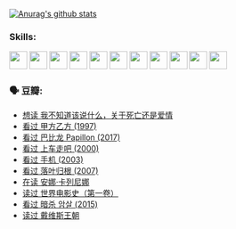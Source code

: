 
[![Anurag's github stats](https://github-readme-stats.vercel.app/api?username=w940853815)](https://github.com/anuraghazra/github-readme-stats)

### Skills:

<code><img height="32" src="https://cdn.jsdelivr.net/npm/simple-icons@v5/icons/python.svg"></code>
<code><img height="32" src="https://cdn.jsdelivr.net/npm/simple-icons@v5/icons/javascript.svg"></code>
<code><img height="32" src="https://cdn.jsdelivr.net/npm/simple-icons@v5/icons/django.svg"></code>
<code><img height="32" src="https://cdn.jsdelivr.net/npm/simple-icons@v5/icons/flask.svg"></code>
<code><img height="32" src="https://cdn.jsdelivr.net/npm/simple-icons@v5/icons/vuetify.svg"></code>
<code><img height="32" src="https://cdn.jsdelivr.net/npm/simple-icons@v5/icons/git.svg"></code>
<code><img height="32" src="https://cdn.jsdelivr.net/npm/simple-icons@v5/icons/docker.svg"></code>
<code><img height="32" src="https://cdn.jsdelivr.net/npm/simple-icons@v5/icons/postgresql.svg"></code>
<code><img height="32" src="https://cdn.jsdelivr.net/npm/simple-icons@v5/icons/elasticsearch.svg"></code>
<code><img height="32" src="https://cdn.jsdelivr.net/npm/simple-icons@v5/icons/macos.svg"></code>
<code><img height="32" src="https://cdn.jsdelivr.net/npm/simple-icons@v5/icons/linux.svg"></code>

### 🗣 豆瓣:

<!-- DOUBAN-ACTIVITIES:START -->
- [想读 我不知道该说什么，关于死亡还是爱情](https://www.douban.com/people/136069238/status/3653363833/?_i=37324582)
- [看过 甲方乙方‎ (1997)](https://www.douban.com/people/136069238/status/3651577723/?_i=37324582)
- [看过 巴比龙 Papillon‎ (2017)](https://www.douban.com/people/136069238/status/3645198699/?_i=37324582)
- [看过 上车走吧‎ (2000)](https://www.douban.com/people/136069238/status/3637719305/?_i=37324582)
- [看过 手机‎ (2003)](https://www.douban.com/people/136069238/status/3637051304/?_i=37324582)
- [看过 落叶归根‎ (2007)](https://www.douban.com/people/136069238/status/3630316395/?_i=37324582)
- [在读 安娜·卡列尼娜](https://www.douban.com/people/136069238/status/3625420280/?_i=37324582)
- [读过 世界电影史（第一卷）](https://www.douban.com/people/136069238/status/3625419209/?_i=37324582)
- [看过 暗杀 암살‎ (2015)](https://www.douban.com/people/136069238/status/3621839871/?_i=37324582)
- [读过 戴维斯王朝](https://www.douban.com/people/136069238/status/3617163595/?_i=37324582)
<!-- DOUBAN-ACTIVITIES:END -->
<!--
**w940853815/w940853815** is a ✨ _special_ ✨ repository because its `README.md` (this file) appears on your GitHub profile.

Here are some ideas to get you started:

- 🔭 I’m currently working on ...
- 🌱 I’m currently learning ...
- 👯 I’m looking to collaborate on ...
- 🤔 I’m looking for help with ...
- 💬 Ask me about ...
- 📫 How to reach me: ...
- 😄 Pronouns: ...
- ⚡ Fun fact: ...
-->
